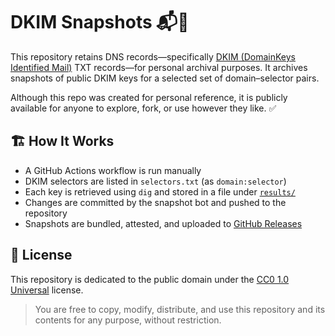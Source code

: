 # DKIM Snapshots 📬🔐

This repository retains DNS records—specifically [DKIM (DomainKeys Identified Mail)](https://en.wikipedia.org/wiki/DomainKeys_Identified_Mail) TXT records—for personal archival purposes. It archives snapshots of public DKIM keys for a selected set of domain–selector pairs.

Although this repo was created for personal reference, it is publicly available for anyone to explore, fork, or use however they like. ✅

## 🏗️ How It Works

- A GitHub Actions workflow is run manually
- DKIM selectors are listed in `selectors.txt` (as `domain:selector`)
- Each key is retrieved using `dig` and stored in a file under [`results/`](./results)
- Changes are committed by the snapshot bot and pushed to the repository
- Snapshots are bundled, attested, and uploaded to [GitHub Releases](https://github.com/Gray1989/dkim-snapshots/releases)

## 📜 License

This repository is dedicated to the public domain under the [CC0 1.0 Universal](https://creativecommons.org/publicdomain/zero/1.0/) license.

> You are free to copy, modify, distribute, and use this repository and its contents for any purpose, without restriction.
